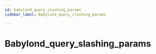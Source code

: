 ```yaml
---
id: babylond_query_slashing_params
sidebar_label: Babylond_query_slashing_params

---
```


# Babylond_query_slashing_params